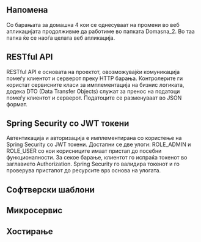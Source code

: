 ## Напомена
Со барањата за домашна 4 кои се однесуваат на промени во веб апликацијата продолживме да работиме во папката Domasna_2. Во таа папка ќе се наоѓа целата веб апликација. 

## RESTful API
RESTful API е основата на проектот, овозможувајќи комуникација помеѓу клиентот и серверот преку HTTP барања. Контролерите ги користат сервисните класи за имплементација на бизнис логиката, додека DTO (Data Transfer Objects) служат за пренос на податоци помеѓу клиентот и серверот. Податоците се разменуваат во JSON формат.

## Spring Security со JWT токени
Автентикација и авторизација е имплементирана со користење на Spring Security со JWT токени. Достапни се две улоги: ROLE_ADMIN и ROLE_USER со кои корисниците имаат пристап до посебни функционалности. За секое барање, клиентот го испраќа токенот во заглавието Authorization. Spring Security го валидира токенот и го проверува пристапот до ресурсите врз основа на улогата.

## Софтверски шаблони

## Микросервис

## Хостирање
